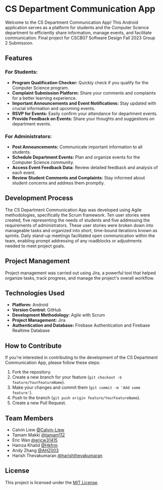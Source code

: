 # CS Department Communication App

Welcome to the CS Department Communication App! This Android application serves as a platform for students and the Computer Science department to efficiently share information, manage events, and facilitate communication. Final project for CSCB07 Software Design Fall 2023 Group 2 Submission. 

## Features

### For Students:

- **Program Qualification Checker:** Quickly check if you qualify for the Computer Science program.
- **Complaint Submission Platform:** Share your comments and complaints for a better learning experience.
- **Important Announcements and Event Notifications:** Stay updated with crucial information and upcoming events.
- **RSVP for Events:** Easily confirm your attendance for department events.
- **Provide Feedback on Events:** Share your thoughts and suggestions on department events.

### For Administrators:

- **Post Announcements:** Communicate important information to all students.
- **Schedule Department Events:** Plan and organize events for the Computer Science community.
- **Access Event Feedback Data:** Review detailed feedback and analysis of each event.
- **Review Student Comments and Complaints:** Stay informed about student concerns and address them promptly.

## Development Process

The CS Department Communication App was developed using Agile methodologies, specifically the Scrum framework. Ten user stories were created, five representing the needs of students and five addressing the requirements of administrators. These user stories were broken down into manageable tasks and organized into short, time-bound iterations known as sprints. Daily stand-up meetings facilitated open communication within the team, enabling prompt addressing of any roadblocks or adjustments needed to meet project goals.

## Project Management

Project management was carried out using Jira, a powerful tool that helped organize tasks, track progress, and manage the project's overall workflow.

## Technologies Used

- **Platform:** Android
- **Version Control:** GitHub
- **Development Methodology:** Agile with Scrum
- **Project Management:** Jira
- **Authentication and Database:** Firebase Authentication and Firebase Realtime Database

## How to Contribute

If you're interested in contributing to the development of the CS Department Communication App, please follow these steps:

1. Fork the repository.
2. Create a new branch for your feature (`git checkout -b feature/YourFeatureName`).
3. Make your changes and commit them (`git commit -m 'Add some feature'`).
4. Push to the branch (`git push origin feature/YourFeatureName`).
5. Create a new Pull Request.

## Team Members

- Calvin Liew [@Calvin-Liew](https://github.com/Calvin-Liew)
- Tamam Makki [@tamam112](https://github.com/tamam112)
- Eric Wan [@ericw31415](https://github.com/ericw31415)
- Hamza Khalid [@Hkfrm](https://github.com/Hkfrm)
- Andy Zhang [@AHZ003](https://github.com/AHZ003)
- Harish Thevakumaran [@harishthevakumaran](https://github.com/harishthevakumaran)

## License

This project is licensed under the [MIT License](LICENSE).

